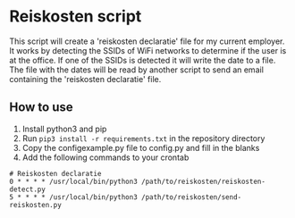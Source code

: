# Reiskosten script
This script will create a 'reiskosten declaratie' file for my current employer. It works by detecting the SSIDs of WiFi networks to determine if the user is at the office. If one of the SSIDs is detected it will write the date to a file. The file with the dates will be read by another script to send an email containing the 'reiskosten declaratie' file.

## How to use
1. Install python3 and pip
2. Run `pip3 install -r requirements.txt` in the repository directory
3. Copy the configexample.py file to config.py and fill in the blanks
4. Add the following commands to your crontab

```
# Reiskosten declaratie
0 * * * * /usr/local/bin/python3 /path/to/reiskosten/reiskosten-detect.py
5 * * * * /usr/local/bin/python3 /path/to/reiskosten/send-reiskosten.py
```
